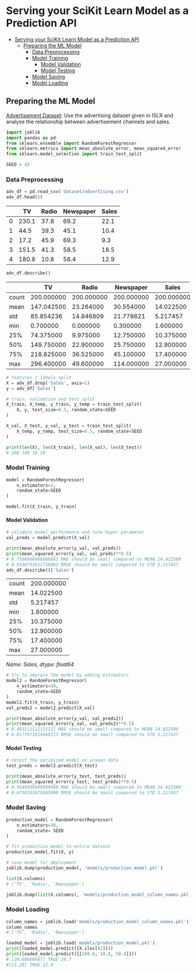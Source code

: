 # Serving your SciKit Learn Model as a Prediction API

<!-- TOC -->

- [Serving your SciKit Learn Model as a Prediction API](#serving-your-scikit-learn-model-as-a-prediction-api)
  - [Preparing the ML Model](#preparing-the-ml-model)
    - [Data Preprocessing](#data-preprocessing)
    - [Model Training](#model-training)
      - [Model Validation](#model-validation)
      - [Model Testing](#model-testing)
    - [Model Saving](#model-saving)
    - [Model Loading](#model-loading)

<!-- /TOC -->

## Preparing the ML Model

[Advertisement Dataset](https://www.kaggle.com/datasets/ashydv/advertising-dataset): Use the advertising dataset given in ISLR and analyse the relationship between advertisement channels and sales.

```python
import joblib
import pandas as pd
from sklearn.ensemble import RandomForestRegressor
from sklearn.metrics import mean_absolute_error, mean_squared_error
from sklearn.model_selection import train_test_split
```

```python
SEED = 42
```

### Data Preprocessing

```python
adv_df = pd.read_csv('dataset/advertising.csv')
adv_df.head(5)
```

|  | TV | Radio | Newspaper | Sales |
| -- | -- | -- | -- | -- |
| 0 | 230.1 | 37.8 | 69.2 | 22.1 |
| 1 | 44.5 | 39.3 | 45.1 | 10.4 |
| 2 | 17.2 | 45.9 | 69.3 | 9.3 |
| 3 | 151.5 | 41.3 | 58.5 | 18.5 |
| 4 | 180.8 | 10.8 | 58.4 | 12.9 |

```python
adv_df.describe()
```

|  | TV | Radio | Newspaper | Sales |
| -- | -- | -- | -- | -- |
| count | 200.000000 | 200.000000 | 200.000000 | 200.000000 |
| mean | 147.042500 | 23.264000 | 30.554000 | 14.022500 |
| std | 85.854236 | 14.846809 | 21.778621 | 5.217457 |
| min | 0.700000 | 0.000000 | 0.300000 | 1.600000 |
| 25% | 74.375000 | 9.975000 | 12.750000 | 10.375000 |
| 50% | 149.750000 | 22.900000 | 25.750000 | 12.900000 |
| 75% | 218.825000 | 36.525000 | 45.100000 | 17.400000 |
| max | 296.400000 | 49.600000 | 114.000000 | 27.000000 |

```python
# features / labels split
X = adv_df.drop('Sales', axis=1)
y = adv_df['Sales']
```

```python
# train, validation and test split
X_train, X_temp, y_train, y_temp = train_test_split(
    X, y, test_size=0.3, random_state=SEED
)

X_val, X_test, y_val, y_test = train_test_split(
    X_temp, y_temp, test_size=0.5, random_state=SEED
)

print(len(X), len(X_train), len(X_val), len(X_test))
# 200 140 30 30
```

### Model Training

```python
model = RandomForestRegressor(
    n_estimators=3,
    random_state=SEED
)
```

```python
model.fit(X_train, y_train)
```

#### Model Validation

```python
# validate model performance and tune hyper parameter
val_preds = model.predict(X_val)
```

```python
print(mean_absolute_error(y_val, val_preds))
print(mean_squared_error(y_val, val_preds)**0.5)
# 0.7566666666666663 MAE should be small compared to MEAN 14.022500
# 0.9330753611738063 RMSE should be small compared to STD 5.217457
adv_df.describe()['Sales']
```

| | |
| -- | -- |
| count    | 200.000000 |
| mean      | 14.022500 |
| std        | 5.217457 |
| min        | 1.600000 |
| 25%       | 10.375000 |
| 50%       | 12.900000 |
| 75%       | 17.400000 |
| max       | 27.000000 |
_Name: Sales, dtype: float64_

```python
# try to improve the model by adding estimators
model2 = RandomForestRegressor(
    n_estimators=30,
    random_state=SEED
)
model2.fit(X_train, y_train)
val_preds2 = model2.predict(X_val)

print(mean_absolute_error(y_val, val_preds2))
print(mean_squared_error(y_val, val_preds2)**0.5)
# 0.483111111111111 MAE should be small compared to MEAN 14.022500
# 0.6177971619660723 RMSE should be small compared to STD 5.217457
```

#### Model Testing

```python
# retest the optimized model on unseen data
test_preds = model2.predict(X_test)
```

```python
print(mean_absolute_error(y_test, test_preds))
print(mean_squared_error(y_test, test_preds)**0.5)
# 0.5649999999999998 MAE should be small compared to MEAN 14.022500
# 0.6758333675845999 RMSE should be small compared to STD 5.217457
```

### Model Saving

```python
production_model = RandomForestRegressor(
    n_estimators=30,
    random_state= SEED
)

# fit production model to entire dataset
production_model.fit(X, y)
```

```python
# save model for deployment
joblib.dump(production_model, 'models/production_model.pkl')
```

```python
list(X.columns)
# ['TV', 'Radio', 'Newspaper']
```

```python
joblib.dump(list(X.columns), 'models/production_model_column_names.pkl')
```

### Model Loading

```python
column_names = joblib.load('models/production_model_column_names.pkl')
column_names
# ['TV', 'Radio', 'Newspaper']
```

```python
loaded_model = joblib.load('models/production_model.pkl')
print(loaded_model.predict([X.iloc[42]]))
print(loaded_model.predict([[180.8, 10.8, 58.4]]))
# [20.68666667] TRUE 20.7
#[13.28] TRUE 12.9
```
